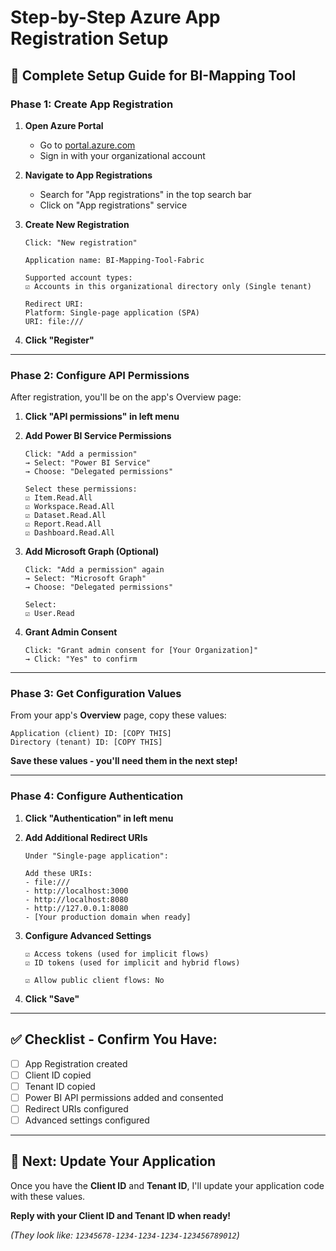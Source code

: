 # Step-by-Step Azure App Registration Setup

## 🎯 **Complete Setup Guide for BI-Mapping Tool**

### **Phase 1: Create App Registration**

1. **Open Azure Portal**
   - Go to [portal.azure.com](https://portal.azure.com)
   - Sign in with your organizational account

2. **Navigate to App Registrations**
   - Search for "App registrations" in the top search bar
   - Click on "App registrations" service

3. **Create New Registration**
   ```
   Click: "New registration"
   
   Application name: BI-Mapping-Tool-Fabric
   
   Supported account types: 
   ☑️ Accounts in this organizational directory only (Single tenant)
   
   Redirect URI:
   Platform: Single-page application (SPA)
   URI: file:///
   ```

4. **Click "Register"**

---

### **Phase 2: Configure API Permissions**

After registration, you'll be on the app's Overview page:

1. **Click "API permissions" in left menu**

2. **Add Power BI Service Permissions**
   ```
   Click: "Add a permission"
   → Select: "Power BI Service"
   → Choose: "Delegated permissions"
   
   Select these permissions:
   ☑️ Item.Read.All
   ☑️ Workspace.Read.All  
   ☑️ Dataset.Read.All
   ☑️ Report.Read.All
   ☑️ Dashboard.Read.All
   ```

3. **Add Microsoft Graph (Optional)**
   ```
   Click: "Add a permission" again
   → Select: "Microsoft Graph"
   → Choose: "Delegated permissions"
   
   Select:
   ☑️ User.Read
   ```

4. **Grant Admin Consent**
   ```
   Click: "Grant admin consent for [Your Organization]"
   → Click: "Yes" to confirm
   ```

---

### **Phase 3: Get Configuration Values**

From your app's **Overview** page, copy these values:

```
Application (client) ID: [COPY THIS]
Directory (tenant) ID: [COPY THIS]
```

**Save these values - you'll need them in the next step!**

---

### **Phase 4: Configure Authentication**

1. **Click "Authentication" in left menu**

2. **Add Additional Redirect URIs**
   ```
   Under "Single-page application":
   
   Add these URIs:
   - file:///
   - http://localhost:3000
   - http://localhost:8080  
   - http://127.0.0.1:8080
   - [Your production domain when ready]
   ```

3. **Configure Advanced Settings**
   ```
   ☑️ Access tokens (used for implicit flows)
   ☑️ ID tokens (used for implicit and hybrid flows)
   
   ☑️ Allow public client flows: No
   ```

4. **Click "Save"**

---

## ✅ **Checklist - Confirm You Have:**

- [ ] App Registration created
- [ ] Client ID copied 
- [ ] Tenant ID copied
- [ ] Power BI API permissions added and consented
- [ ] Redirect URIs configured
- [ ] Advanced settings configured

---

## 🔄 **Next: Update Your Application**

Once you have the **Client ID** and **Tenant ID**, I'll update your application code with these values.

**Reply with your Client ID and Tenant ID when ready!**

*(They look like: `12345678-1234-1234-1234-123456789012`)*
